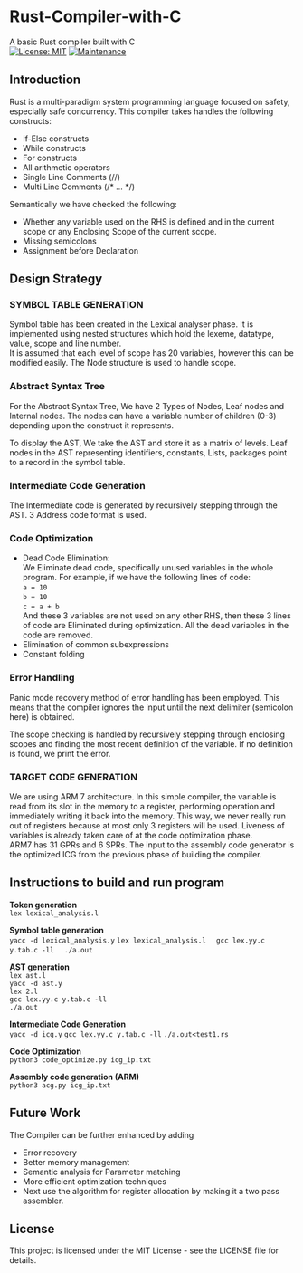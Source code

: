 # Rust-Compiler-with-C
A basic Rust compiler built with C  
[![License: MIT](https://img.shields.io/badge/License-MIT-yellow.svg)](https://opensource.org/licenses/MIT)
[![Maintenance](https://img.shields.io/badge/Maintained%3F-yes-green.svg)](https://GitHub.com/Naereen/StrapDown.js/graphs/commit-activity)
## Introduction

Rust is a multi-paradigm system programming language focused on safety, especially safe concurrency. This compiler takes handles the following constructs:  
- If-Else constructs
- While constructs
- For constructs
- All arithmetic operators
- Single Line Comments (//)
- Multi Line Comments (/* … */)

Semantically we have checked the following:
- Whether any variable used on the RHS is defined and in the current
scope or any Enclosing Scope of the current scope.
- Missing semicolons
- Assignment before Declaration

## Design Strategy

### SYMBOL TABLE GENERATION
Symbol table has been created in the Lexical analyser phase. It is
implemented using nested structures which hold the lexeme, datatype, value, scope and line number.   
It is assumed that each level of scope has 20 variables, however this can be modified easily. The Node structure is used to handle scope.

### Abstract Syntax Tree
For the Abstract Syntax Tree, We have 2 Types of Nodes, Leaf nodes and Internal nodes. The nodes can have a variable number of children (0-3) depending upon the construct it represents.

To display the AST, We take the AST and store it as a matrix of levels. Leaf nodes in the AST representing identifiers, constants, Lists, packages point to a record in the symbol table.

### Intermediate Code Generation

The Intermediate code is generated by recursively stepping through the AST. 3 Address code format is used.

### Code Optimization

- Dead Code Elimination:   
We Eliminate dead code, specifically unused variables in the whole
program. For example, if we have the following lines of code:  
`a = 10`   
`b = 10`   
`c = a + b`   
And these 3 variables are not used on any other RHS, then these 3 lines of code are Eliminated during optimization. All the dead variables in the code are removed.  
- Elimination of common subexpressions
- Constant folding

### Error Handling 

Panic mode recovery method of error handling has been employed. This means that the compiler ignores the input until the next delimiter (semicolon here) is obtained.  

The scope checking is handled by recursively stepping through enclosing scopes and finding the most recent definition of the variable. If no definition is found, we print the error.

### TARGET CODE GENERATION
We are using ARM 7 architecture. In this simple compiler, the variable is read from its slot in the memory to a register, performing operation and immediately writing it back into the memory. This way, we never really run out of registers because at most only 3 registers will be used. Liveness of variables is already taken care of at the code optimization phase.   
ARM7 has 31 GPRs and 6 SPRs. The input to the assembly code
generator is the optimized ICG from the previous phase of building the compiler.

## Instructions to build and run program

**Token generation**  
`lex lexical_analysis.l`  

**Symbol table generation**  
`yacc -d lexical_analysis.y`
`lex lexical_analysis.l  `
`gcc lex.yy.c y.tab.c -ll  `
`./a.out    ` 

**AST generation**   
`lex ast.l`   
`yacc -d ast.y`  
`lex 2.l`  
`gcc lex.yy.c y.tab.c -ll`  
`./a.out`  

**Intermediate Code Generation**  
`yacc -d icg.y`
`gcc lex.yy.c y.tab.c -ll`
`./a.out<test1.rs`   

**Code Optimization**  
`python3 code_optimize.py icg_ip.txt`   

**Assembly code generation (ARM)**     
`python3 acg.py icg_ip.txt`

## Future Work

The Compiler can be further enhanced by adding
- Error recovery
- Better memory management
- Semantic analysis for Parameter matching
- More efficient optimization techniques
- Next use the algorithm for register allocation by making it a two pass assembler.

## License

This project is licensed under the MIT License - see the LICENSE file for details.
